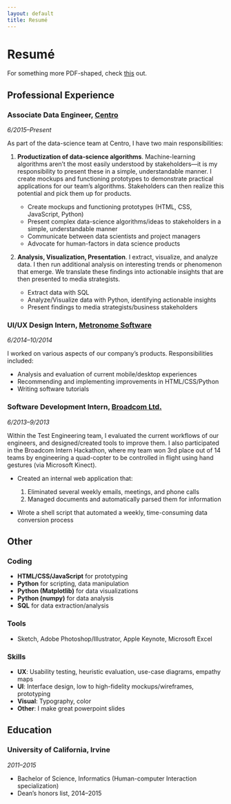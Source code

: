 ```yaml
---
layout: default
title: Resumé
---
```


# Resumé

For something more PDF-shaped, check <a href='/files/wilbur_chen_resume.pdf'>this</a> out.



## Professional Experience

### Associate Data Engineer, <a href='http://centro.net'>Centro</a> 
*6/2015–Present*


As part of the data-science team at Centro, I have two main responsibilities:

1. **Productization of data-science algorithms**. Machine-learning algorithms aren’t the most easily understood by stakeholders—it is my responsibility to present these in a simple, understandable manner. I create mockups and functioning prototypes to demonstrate practical applications for our team’s algorithms. Stakeholders can then realize this potential and pick them up for products. 

    - Create mockups and functioning prototypes (HTML, CSS, JavaScript, Python) 
    - Present complex data-science algorithms/ideas to stakeholders in a simple, understandable manner
    - Communicate between data scientists and project managers
    - Advocate for human-factors in data science products

2. **Analysis, Visualization, Presentation**. I extract, visualize, and analyze data. I then run additional analysis on interesting trends or phenomenon that emerge. We translate these findings into actionable insights that are then presented to media strategists. 

    - Extract data with SQL
    - Analyze/Visualize data with Python, identifying actionable insights
    - Present findings to media strategists/business stakeholders

### UI/UX Design Intern, <a href='http://metronome-software.com'>Metronome Software</a>
*6/2014–10/2014*


I worked on various aspects of our company’s products. Responsibilities included:

- Analysis and evaluation of current mobile/desktop experiences
- Recommending and implementing improvements in HTML/CSS/Python
- Writing software tutorials

### Software Development Intern, <a href='http://broadcom.com'>Broadcom Ltd.</a>
*6/2013–9/2013*

Within the Test Engineering team, I evaluated the current workflows of our engineers, and designed/created tools to improve them. I also participated in the Broadcom Intern Hackathon, where my team won 3rd place out of 14 teams by engineering a quad-copter to be controlled in flight using hand gestures (via Microsoft Kinect).


- Created an internal web application that:
  1. Eliminated several weekly emails, meetings, and phone calls
  2. Managed documents and automatically parsed them for information

- Wrote a shell script that automated a weekly, time-consuming data conversion process

## Other

### Coding
- **HTML/CSS/JavaScript** for prototyping
- **Python** for scripting, data manipulation 
- **Python (Matplotlib)** for data visualizations
- **Python (numpy)** for data analysis
- **SQL** for data extraction/analysis
  
### Tools
- Sketch, Adobe Photoshop/Illustrator, Apple Keynote, Microsoft Excel

### Skills
- **UX**: Usability testing, heuristic evaluation, use-case diagrams, empathy maps
- **UI**: Interface design, low to high-fidelity mockups/wireframes, prototyping
- **Visual**: Typography, color
- **Other**: I make great powerpoint slides

## Education

### University of California, Irvine
*2011–2015*

- Bachelor of Science, Informatics (Human-computer Interaction specialization)
- Dean’s honors list, 2014–2015







